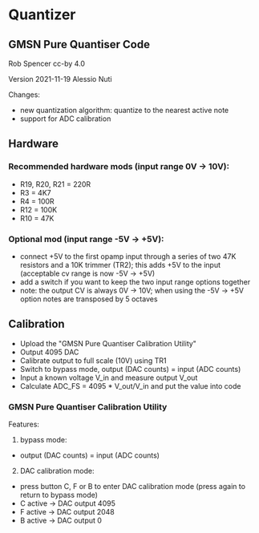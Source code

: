 # Quantizer

## GMSN Pure Quantiser Code
Rob Spencer cc-by 4.0

Version 2021-11-19 Alessio Nuti

Changes:
- new quantization algorithm: quantize to the nearest active note
- support for ADC calibration

## Hardware
### Recommended hardware mods (input range 0V -> 10V):
  - R19, R20, R21 = 220R
  - R3 = 4K7
  - R4 = 100R
  - R12 = 100K
  - R10 = 47K

### Optional mod (input range -5V -> +5V):
  - connect +5V to the first opamp input through a series of two 47K resistors and a 10K trimmer (TR2); 
  this adds +5V to the input (acceptable cv range is now -5V -> +5V)
  - add a switch if you want to keep the two input range options together 
  - note: the output CV is always 0V -> 10V; when using the -5V -> +5V option notes are transposed by 5 octaves


##  Calibration
  - Upload the "GMSN Pure Quantiser Calibration Utility"
  - Output 4095 DAC
  - Calibrate output to full scale (10V) using TR1
  - Switch to bypass mode, output (DAC counts) = input (ADC counts)
  - Input a known voltage V_in and measure output V_out
  - Calculate ADC_FS = 4095 * V_out/V_in and put the value into code

### GMSN Pure Quantiser Calibration Utility
Features:
1) bypass mode:
  - output (DAC counts) = input (ADC counts)

2) DAC calibration mode:
  - press button C, F or B to enter DAC calibration mode (press again to return to bypass mode)
  - C active -> DAC output 4095
  - F active -> DAC output 2048
  - B active -> DAC output 0
